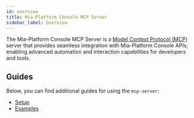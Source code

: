 ```yaml
---
id: overview
title: Mia-Platform Console MCP Server
sidebar_label: Overview
---
```




The Mia-Platform Console MCP Server is a [Model Context Protocol (MCP)] server that provides seamless integration
with Mia-Platform Console APIs, enabling advanced automation and interaction capabilities for developers and tools.

## Guides

Below, you can find additional guides for using the `mcp-server`:

- [Setup](/mcp/mcp-server/20_setup.md)
- [Examples](/mcp/mcp-server/30_examples.md)

[Model Context Protocol (MCP)]: https://modelcontextprotocol.io/introduction

